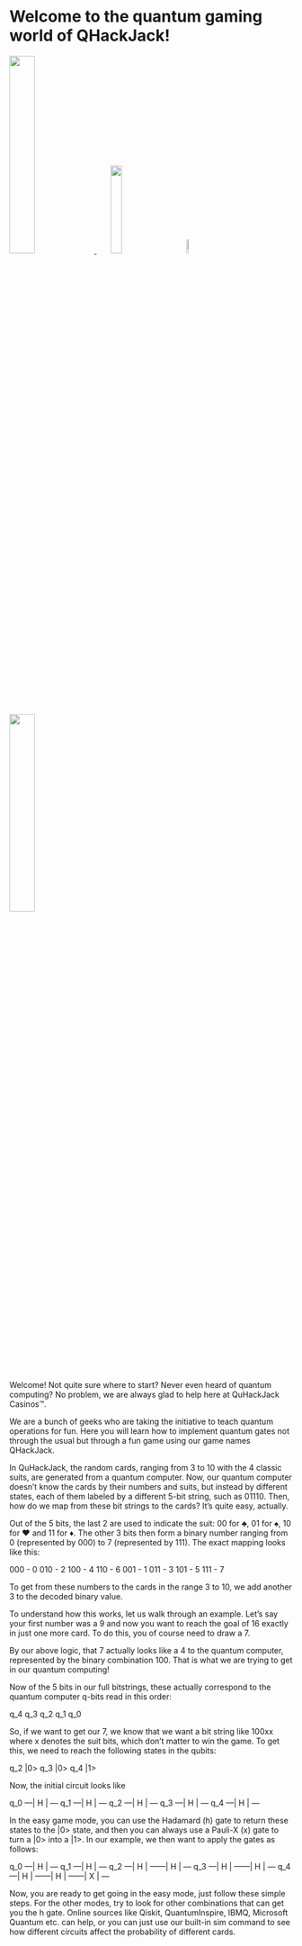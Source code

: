 # Welcome to the quantum gaming world of QHackJack!

<p align="left">
  <a href="https://azure.microsoft.com/en-us/solutions/quantum-computing/" target="_blank"><img src="https://user-images.githubusercontent.com/10100490/151488491-609828a4-cd1f-4076-b5b2-a8d9fc2d0fa4.png" width="30%"/> </a>
  <a href="https://ionq.com/" target="_blank"><img src="https://user-images.githubusercontent.com/10100490/151488159-da95eb05-9277-4abe-b1ba-b49871d563ed.svg" width="20%" style="padding: 1%;padding-left: 5%"/></a>
  <a href="https://iquhack.mit.edu/" target="_blank"><img src="https://user-images.githubusercontent.com/10100490/151647370-d161d5b5-119c-4db9-898e-cfb1745a8310.png" width="8%" style="padding-left: 5%"/> </a>
  <a href="https://azure.microsoft.com/en-us/solutions/quantum-computing/" target="_blank"><img src="https://user-images.githubusercontent.com/46804607/151706126-53e47d5f-0fdf-4244-b070-73ea7fef0886.png" width="30%"/> </a>
</p>

Welcome! Not quite sure where to start? Never even heard of quantum computing? No problem, we are always glad to help here at QuHackJack Casinos™.

We are a bunch of geeks who are taking the initiative to teach quantum operations for fun. Here you will learn how to implement quantum gates not through the usual but through a fun game using our game names QHackJack.

In QuHackJack, the random cards, ranging from 3 to 10 with the 4 classic suits, are generated from a quantum computer. Now, our quantum computer doesn’t know the cards by their numbers and suits, but instead by different states, each of them labeled by a different 5-bit string, such as 01110. Then, how do we map from these bit strings to the cards? It’s quite easy, actually.

Out of the 5 bits, the last 2 are used to indicate the suit: 00 for ♣, 01 for ♠, 10 for ♥ and 11 for ♦. The other 3 bits then form a binary number ranging from 0 (represented by 000) to 7 (represented by 111). The exact mapping looks like this:

000 - 0		010 - 2		100 - 4		110 - 6
001 - 1		011 - 3		101 - 5		111 - 7

To get from these numbers to the cards in the range 3 to 10, we add another 3 to the decoded binary value.

To understand how this works, let us walk through an example. Let’s say your first number was a 9 and now you want to reach the goal of 16 exactly in just one more card. To do this, you of course need to draw a 7.

By our above logic, that 7 actually looks like a 4 to the quantum computer, represented by the binary combination 100. That is what we are trying to get in our quantum computing!

Now of the 5 bits in our full bitstrings, these actually correspond to the quantum computer q-bits read in this order:

q_4	q_3	q_2	q_1	q_0

So, if we want to get our 7, we know that we want a bit string like 100xx where x denotes the suit bits, which don’t matter to win the game. To get this, we need to reach the following states in the qubits:

q_2	|0>
q_3	|0>
q_4	|1>

Now, the initial circuit looks like

q_0 —| H | —
q_1 —| H | —
q_2 —| H | —
q_3 —| H | —
q_4 —| H | —

In the easy game mode, you can use the Hadamard (h) gate to return these states to the |0> state, and then you can always use a Pauli-X (x) gate to turn a |0> into a |1>. In our example, we then want to apply the gates as follows:

q_0 —| H | —
q_1 —| H | —
q_2 —| H | ——| H | —
q_3 —| H | ——| H | —
q_4 —| H | ——| H | ——| X | —

Now, you are ready to get going in the easy mode, just follow these simple steps. For the other modes, try to look for other combinations that can get you the h gate. Online sources like Qiskit, QuantumInspire, IBMQ, Microsoft Quantum etc. can help, or you can just use our built-in sim command to see how different circuits affect the probability of different cards.

